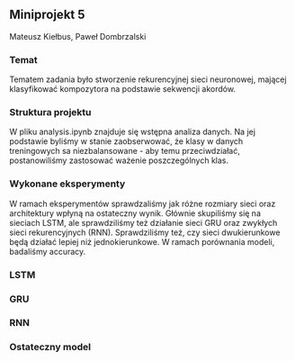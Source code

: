 ## Miniprojekt 5

Mateusz Kiełbus, Paweł Dombrzalski

### Temat

Tematem zadania było stworzenie rekurencyjnej sieci neuronowej, mającej klasyfikować kompozytora na podstawie sekwencji akordów.

### Struktura projektu

W pliku analysis.ipynb znajduje się wstępna analiza danych. Na jej podstawie byliśmy w stanie zaobserwować, że klasy w danych treningowych sa niezbalansowane - aby temu przeciwdziałać, postanowiliśmy zastosować ważenie poszczególnych klas.

### Wykonane eksperymenty

W ramach eksperymentów sprawdzaliśmy jak różne rozmiary sieci oraz architektury wpłyną na ostateczny wynik. Głównie skupiliśmy się na sieciach LSTM, ale sprawdziliśmy też działanie sieci GRU oraz zwykłych sieci rekurencyjnych (RNN). Sprawdziliśmy też, czy sieci dwukierunkowe będą działać lepiej niż jednokierunkowe. W ramach porównania modeli, badaliśmy accuracy.


### LSTM

### GRU

### RNN



### Ostateczny model


